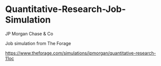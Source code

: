 # Quantitative-Research-Job-Simulation
JP Morgan Chase &amp; Co

Job simulation from The Forage

https://www.theforage.com/simulations/jpmorgan/quantitative-research-11oc
